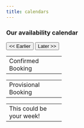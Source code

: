 ```yaml
---
title: calendars
---
```

### Our availability calendar
<button class="button calendar" onclick="prev()"><< Earlier</button>
<button class="button calendar" onclick="next()">Later >></button>
<div class="grid">
    <div id="calendar0" class="size-1-3"></div>
    <div id="calendar1" class="size-1-3"></div>
    <div id="calendar2" class="size-1-3"></div>
</div>
<div class="grid">
<div class="">
<table style="width:150px">
<tr class="booked"><td>Confirmed Booking</td></tr>
</table>
</div>
<div class="">
<table style="width:150px">
<tr class="provisional"><td>Provisional Booking</td></tr>
</table>
</div>
<div class="">
<table style="width:150px">
<tr class="free"><td>This could be your week!</td></tr>
</table>
</div>
</div>

<script>
        $(document).ready(function() {


            var cal0 = $('#calendar0');
            var cal1 = $('#calendar1');
            var cal2 = $('#calendar2');


    cal0.fullCalendar({
        googleCalendarApiKey: 'AIzaSyBl_bxQ1_qO7M5SiIx0POw--cCgN0oNHOY',
        header: {
            left: 'title',
            center: '',
            right: ''
        },
        eventClick: function(event) {
        if (event.url) {
            return false;
            }
        },
        firstDay: 6,
        defaultDate: moment(),
        height: 320,
        Duration: '4:00:00',
        eventSources: [
        {
            googleCalendarId: 'bplfn5cof1gaaj0hm0jel29ig8@group.calendar.google.com',
            className: 'gcal-booked',
            rendering: 'background',
            color: 'red'
        },
        {
            googleCalendarId: '9aige4glqf2a18opgr8ehmtebk@group.calendar.google.com',
            className: 'gcal-prov',
            rendering: 'background',
            color: '#1BB3E9'
        },
        ],
        viewRender: function (view, element) {
            cur = view.intervalStart;
            d1 = moment(cur).add(1, 'months');
            cal1.fullCalendar('gotoDate', d1);
            d2 = moment(cur).add(2, 'months');
            cal2.fullCalendar('gotoDate', d2);

        },
    });

    cal1.fullCalendar({
        googleCalendarApiKey: 'AIzaSyBl_bxQ1_qO7M5SiIx0POw--cCgN0oNHOY',
        header: {
            left: 'title',
            center: '',
            right: ''
        },
        eventClick: function(event) {
        if (event.url) {
            return false;
            }
        },
        firstDay: 6,
        defaultDate: moment(cur).add(1, 'months'),
        height: 320,
        Duration: '12:00:00',
        eventSources: [
        {
            googleCalendarId: 'bplfn5cof1gaaj0hm0jel29ig8@group.calendar.google.com',
            className: 'gcal-booked',
            rendering: 'background',
            color: 'red'
        },
        {
            googleCalendarId: '9aige4glqf2a18opgr8ehmtebk@group.calendar.google.com',
            className: 'gcal-prov',
            rendering: 'background',
            color: '#1BB3E9'
        },
        ],
    });
    cal2.fullCalendar({
        googleCalendarApiKey: 'AIzaSyBl_bxQ1_qO7M5SiIx0POw--cCgN0oNHOY',
        header: {
            left: 'title',
            center: '',
            right: ''
        },
        firstDay: 6,
        eventClick: function(event) {
        if (event.url) {
            return false;
            }
        },
        defaultDate: moment(cur).add(2, 'months'),
        height: 320,
        Duration: '12:00:00',
        eventSources: [
        {
            googleCalendarId: 'bplfn5cof1gaaj0hm0jel29ig8@group.calendar.google.com',
            className: 'gcal-booked',
            rendering: 'background',
            color: 'red'
        },
        {
            googleCalendarId: '9aige4glqf2a18opgr8ehmtebk@group.calendar.google.com',
            className: 'gcal-prov',
            rendering: 'background',
            color: '#1BB3E9'
        },
        ],
    });


})
    </script>

<script>
function prev() {
    $('#calendar0').fullCalendar('gotoDate',moment(cur).add(-3, 'months'));
}
function next() {
    $('#calendar0').fullCalendar('gotoDate',moment(cur).add(3, 'months'));
}
</script>
